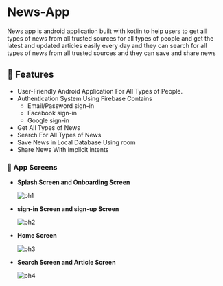 # News-App
News app is android application built with kotlin to help users to get all types of news from all trusted sources for all types of people and get the latest and updated articles easily every day and they can search for all types of news from all trusted sources and they can save and share news


## 🦾 Features
- User-Friendly Android Application For All Types of People.
- Authentication System Using Firebase Contains
  - Email/Password sign-in
  - Facebook sign-in
  - Google sign-in
- Get All Types of News 
- Search For All Types of News
- Save News in Local Database Using room 
- Share News With implicit intents

### 📱 App Screens
- </B> **Splash Screen and Onboarding Screen** 

  ![ph1](https://user-images.githubusercontent.com/71784734/209448924-d5b03631-31cf-4c89-a066-5df555268341.png)
  
- </B> **sign-in Screen and sign-up Screen** 
  
  ![ph2](https://user-images.githubusercontent.com/71784734/209449021-e24d9911-c4b7-4aee-ab8b-faa9f46cd361.png)
  
- </B> **Home Screen** 

  ![ph3](https://user-images.githubusercontent.com/71784734/209449083-b705d0ca-74e0-4056-afab-fe0bd5b60e78.png)

- </B> **Search Screen and Article Screen**

  ![ph4](https://user-images.githubusercontent.com/71784734/209449126-37cfdf83-5eef-413b-be19-c283f2b7ef4c.png)
  

